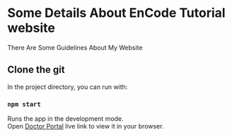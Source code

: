 # Some Details About EnCode Tutorial website

There Are Some Guidelines About My Website

## Clone the git

In the project directory, you can run with:

### `npm start`

Runs the app in the development mode.\
Open [Doctor Portal](https://doctors-portal-1dfb1.web.app) live link to view it in your browser.
